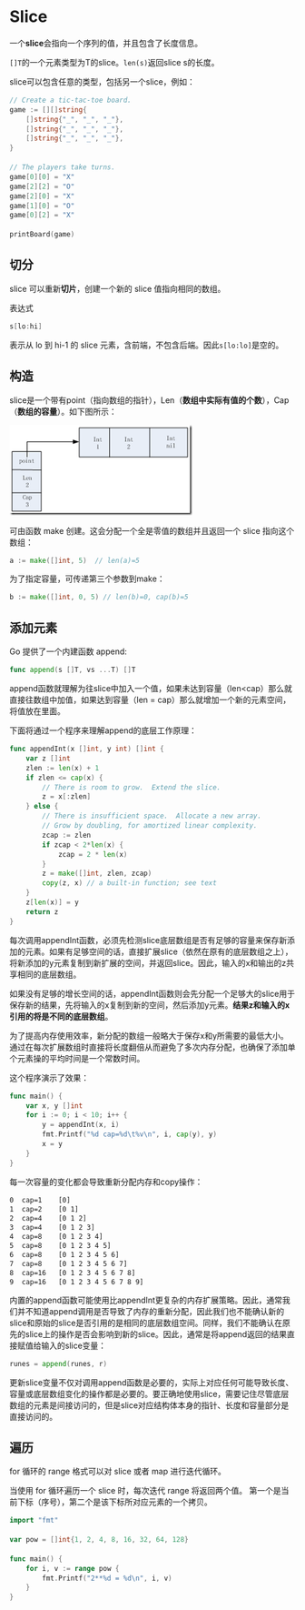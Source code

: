 # Slice

一个**slice**会指向一个序列的值，并且包含了长度信息。

`[]T`的一个元素类型为T的slice。`len(s)`返回slice s的长度。

slice可以包含任意的类型，包括另一个slice，例如：

```go
// Create a tic-tac-toe board.
game := [][]string{
	[]string{"_", "_", "_"},
	[]string{"_", "_", "_"},
	[]string{"_", "_", "_"},
}

// The players take turns.
game[0][0] = "X"
game[2][2] = "O"
game[2][0] = "X"
game[1][0] = "O"
game[0][2] = "X"

printBoard(game)
```

## 切分

slice 可以重新**切片**，创建一个新的 slice 值指向相同的数组。

表达式

```go
s[lo:hi]
```

表示从 lo 到 hi-1 的 slice 元素，含前端，不包含后端。因此`s[lo:lo]`是空的。

## 构造

slice是一个带有point（指向数组的指针），Len（**数组中实际有值的个数**），Cap（**数组的容量**）。如下图所示：

![](/assets/go-slice-len-cap.png) 

可由函数 make 创建。这会分配一个全是零值的数组并且返回一个 slice 指向这个数组：

```go
a := make([]int, 5)  // len(a)=5
```

为了指定容量，可传递第三个参数到make：

```go
b := make([]int, 0, 5) // len(b)=0, cap(b)=5
```

## 添加元素

Go 提供了一个内建函数 append:

```go
func append(s []T, vs ...T) []T
```

append函数就理解为往slice中加入一个值，如果未达到容量（len<cap）那么就直接往数组中加值，如果达到容量（len = cap）那么就增加一个新的元素空间，将值放在里面。

下面将通过一个程序来理解append的底层工作原理：

```go
func appendInt(x []int, y int) []int {
    var z []int
    zlen := len(x) + 1
    if zlen <= cap(x) {
        // There is room to grow.  Extend the slice.
        z = x[:zlen]
    } else {
        // There is insufficient space.  Allocate a new array.
        // Grow by doubling, for amortized linear complexity.
        zcap := zlen
        if zcap < 2*len(x) {
            zcap = 2 * len(x)
        }
        z = make([]int, zlen, zcap)
        copy(z, x) // a built-in function; see text
    }
    z[len(x)] = y
    return z
}
```
每次调用appendInt函数，必须先检测slice底层数组是否有足够的容量来保存新添加的元素。如果有足够空间的话，直接扩展slice（依然在原有的底层数组之上），将新添加的y元素复制到新扩展的空间，并返回slice。因此，输入的x和输出的z共享相同的底层数组。

如果没有足够的增长空间的话，appendInt函数则会先分配一个足够大的slice用于保存新的结果，先将输入的x复制到新的空间，然后添加y元素。**结果z和输入的x引用的将是不同的底层数组**。

为了提高内存使用效率，新分配的数组一般略大于保存x和y所需要的最低大小。通过在每次扩展数组时直接将长度翻倍从而避免了多次内存分配，也确保了添加单个元素操的平均时间是一个常数时间。

这个程序演示了效果：

```go
func main() {
    var x, y []int
    for i := 0; i < 10; i++ {
        y = appendInt(x, i)
        fmt.Printf("%d cap=%d\t%v\n", i, cap(y), y)
        x = y
    }
}
```
每一次容量的变化都会导致重新分配内存和copy操作：

```
0  cap=1    [0]
1  cap=2    [0 1]
2  cap=4    [0 1 2]
3  cap=4    [0 1 2 3]
4  cap=8    [0 1 2 3 4]
5  cap=8    [0 1 2 3 4 5]
6  cap=8    [0 1 2 3 4 5 6]
7  cap=8    [0 1 2 3 4 5 6 7]
8  cap=16   [0 1 2 3 4 5 6 7 8]
9  cap=16   [0 1 2 3 4 5 6 7 8 9]
```

内置的append函数可能使用比appendInt更复杂的内存扩展策略。因此，通常我们并不知道append调用是否导致了内存的重新分配，因此我们也不能确认新的slice和原始的slice是否引用的是相同的底层数组空间。同样，我们不能确认在原先的slice上的操作是否会影响到新的slice。因此，通常是将append返回的结果直接赋值给输入的slice变量：

```go
runes = append(runes, r)
```

更新slice变量不仅对调用append函数是必要的，实际上对应任何可能导致长度、容量或底层数组变化的操作都是必要的。要正确地使用slice，需要记住尽管底层数组的元素是间接访问的，但是slice对应结构体本身的指针、长度和容量部分是直接访问的。


## 遍历

for 循环的 range 格式可以对 slice 或者 map 进行迭代循环。

当使用 for 循环遍历一个 slice 时，每次迭代 range 将返回两个值。 第一个是当前下标（序号），第二个是该下标所对应元素的一个拷贝。

```go
import "fmt"

var pow = []int{1, 2, 4, 8, 16, 32, 64, 128}

func main() {
	for i, v := range pow {
		fmt.Printf("2**%d = %d\n", i, v)
	}
}
```




